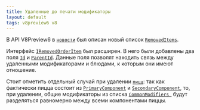 ```yaml
---
title: Удаленные до печати модификаторы
layout: default
tags: v8preview6 v8
---
```


В API V8Preview6 в [`новости`](https://iiko.github.io/front.api.doc/2023/05/18/removed-items-without-printing.html) был описан новый список [`RemovedItems`](https://iiko.github.io/front.api.sdk/v8/html/P_Resto_Front_Api_Data_Orders_IOrder_RemovedItems.htm). 

Интерфейс [`IRemovedOrderItem`](https://iiko.github.io/front.api.sdk/v8/html/T_Resto_Front_Api_Data_Orders_IRemovedOrderItem.htm) был расширен. В него были добавлены два поля [`Id`](https://iiko.github.io/front.api.sdk/v8/html/P_Resto_Front_Api_Data_Orders_IRemovedOrderItem_Id.htm) и [`ParentId`](https://iiko.github.io/front.api.sdk/v8/html/P_Resto_Front_Api_Data_Orders_IRemovedOrderItem_ParentId.htm). Данные поля позволят находить связь между удаленными модификаторами и блюдами, к которым они имеют отношение. 

Стоит отметить отдельный случай при удалении [`пицц`](https://iiko.github.io/front.api.sdk/v8/html/T_Resto_Front_Api_Data_Orders_IOrderCompoundItem.htm): так как фактически пицца состоит из [`PrimaryComponent`](https://iiko.github.io/front.api.sdk/v8/html/P_Resto_Front_Api_Data_Orders_IOrderCompoundItem_PrimaryComponent.htm) и [`SecondaryComponent`](https://iiko.github.io/front.api.sdk/v8/html/P_Resto_Front_Api_Data_Orders_IOrderCompoundItem_SecondaryComponent.htm),  то, при удалении, общие модификаторы из списка [`CommonModifiers `](https://iiko.github.io/front.api.sdk/v8/html/P_Resto_Front_Api_Data_Orders_IOrderCompoundItem_CommonModifiers.htm) будут разделяться равномерно между всеми компонентами пиццы.